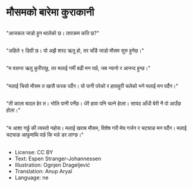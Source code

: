 # मौसमको बारेमा कुराकानी

##
"आजकल जाडो हुन थालेको छ। तापक्रम कति छ?"

##
"अहिले ९ डिग्री छ। यो अझै शरद ऋतु हो, तर चाँडै जाडो मौसम सुरु हुनेछ।"

##
"म वसन्त ऋतु कुरीराछु, तर मलाई गर्मी बढी मन पर्छ, जब न्यानो र आनन्द हुन्छ।"

##
"मलाई चिसो मौसम त खासै फरक पर्दैन। यो पानी परेको र हावाहुरी चलेको भने मलाई मन पर्दैन।"

##
"ती काला बादल हेर त। भोलि पानी पर्नेछ। धेरै हावा पनि चल्ने हाेला। सायद आँधी बेरी नै पो आउँछ होला।"

##
"म आशा गर्छु की त्यस्तो नहोस। मलाई खराब मौसम, विशेष गरी मेघ गर्जन र चट्याङ मन पर्दैन। मलाई चट्याङ आफूमाथि पर्छ कि भन्ने डर लाग्छ।"

##
* License: CC BY
* Text: Espen Stranger-Johannessen
* Illustration: Ognjen Drageljević
* Translation: Anup Aryal
* Language: ne

